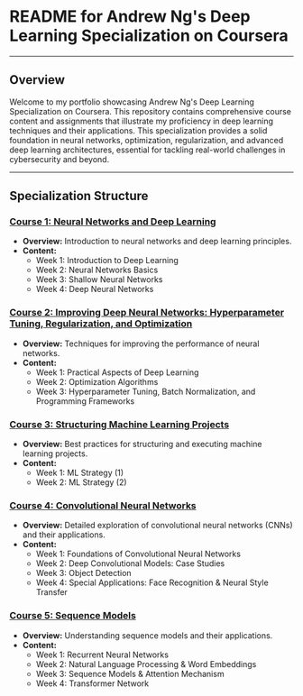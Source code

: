 # README for Andrew Ng's Deep Learning Specialization on Coursera

---

## Overview

Welcome to my portfolio showcasing Andrew Ng's Deep Learning Specialization on Coursera. This repository contains comprehensive course content and assignments that illustrate my proficiency in deep learning techniques and their applications. This specialization provides a solid foundation in neural networks, optimization, regularization, and advanced deep learning architectures, essential for tackling real-world challenges in cybersecurity and beyond.

---

## Specialization Structure

### [Course 1: Neural Networks and Deep Learning](https://github.com/rexcoleman/Stanford_DeepLearningAI_DeepLearningSpecialization/tree/main/Course1_NeuralNetworks%26DeepLearning)
- **Overview:** Introduction to neural networks and deep learning principles.
- **Content:**
  - Week 1: Introduction to Deep Learning
  - Week 2: Neural Networks Basics
  - Week 3: Shallow Neural Networks
  - Week 4: Deep Neural Networks

### [Course 2: Improving Deep Neural Networks: Hyperparameter Tuning, Regularization, and Optimization](https://github.com/rexcoleman/Stanford_DeepLearningAI_DeepLearningSpecialization/tree/main/Course2_ImprovingDeepNeuralNetworks_HyperparameterTuningRegularizationAndOptimization)
- **Overview:** Techniques for improving the performance of neural networks.
- **Content:**
  - Week 1: Practical Aspects of Deep Learning
  - Week 2: Optimization Algorithms
  - Week 3: Hyperparameter Tuning, Batch Normalization, and Programming Frameworks

### [Course 3: Structuring Machine Learning Projects](https://github.com/rexcoleman/Stanford_DeepLearningAI_DeepLearningSpecialization/tree/main/Course3_StructuringMachineLearningProjects/C3_LectureSlides)
- **Overview:** Best practices for structuring and executing machine learning projects.
- **Content:**
  - Week 1: ML Strategy (1)
  - Week 2: ML Strategy (2)

### [Course 4: Convolutional Neural Networks](https://github.com/rexcoleman/Stanford_DeepLearningAI_DeepLearningSpecialization/tree/main/Course4_ConvolutionalNeuralNetworks)
- **Overview:** Detailed exploration of convolutional neural networks (CNNs) and their applications.
- **Content:**
  - Week 1: Foundations of Convolutional Neural Networks
  - Week 2: Deep Convolutional Models: Case Studies
  - Week 3: Object Detection
  - Week 4: Special Applications: Face Recognition & Neural Style Transfer

### [Course 5: Sequence Models](https://github.com/rexcoleman/Stanford_DeepLearningAI_DeepLearningSpecialization/tree/main/Course5_SequenceModels)
- **Overview:** Understanding sequence models and their applications.
- **Content:**
  - Week 1: Recurrent Neural Networks
  - Week 2: Natural Language Processing & Word Embeddings
  - Week 3: Sequence Models & Attention Mechanism
  - Week 4: Transformer Network

